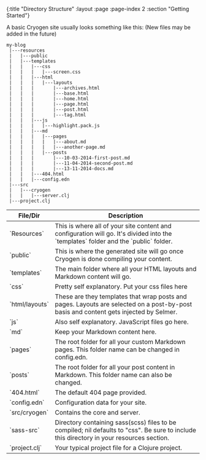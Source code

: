{:title "Directory Structure"
 :layout :page
 :page-index 2
 :section "Getting Started"}
 
A basic Cryogen site usually looks something like this:
(New files may be added in the future)

```
my-blog
 |---resources
 |   |---public
 |   |---templates
 |   |   |---css
 |   |   |   |---screen.css
 |   |   |---html
 |   |   |   |---layouts
 |   |   |       |---archives.html
 |   |   |       |---base.html
 |   |   |       |---home.html
 |   |   |       |---page.html
 |   |   |       |---post.html
 |   |   |       |---tag.html
 |   |   |---js
 |   |   |   |---highlight.pack.js
 |   |   |---md
 |   |   |   |---pages
 |   |   |   |   |---about.md
 |   |   |   |   |---another-page.md
 |   |   |   |---posts
 |   |   |       |---10-03-2014-first-post.md
 |   |   |       |---11-04-2014-second-post.md
 |   |   |       |---13-11-2014-docs.md
 |   |   |---404.html
 |   |   |---config.edn
 |---src
 |   |---cryogen
 |   |   |---server.clj
 |---project.clj
```

<table class="table table-bordered">
<thead>
<tr>
<th>File/Dir</th>
<th>Description</th>
</tr>
</thead>
<tbody>
<tr>
<td>`Resources`</td>
<td>This is where all of your site content and configuration will go. It's divided into the `templates` folder and the `public` folder.</td>
</tr>
<tr>
<td>`public`</td>
<td>This is where the generated site will go once Cryogen is done compiling your content.</td>
</tr>
<tr>
<td>`templates`</td>
<td>The main folder where all your HTML layouts and Markdown content will go.</td>
</tr>
<tr>
<td>`css`</td>
<td>Pretty self explanatory. Put your css files here</td>
</tr>
<tr>
<td>`html/layouts`</td>
<td>These are they templates that wrap posts and pages. Layouts are selected on a post-by-post basis and content gets injected by Selmer.
</td>
</tr>
<tr>
<td>`js`</td>
<td>Also self explanatory. JavaScript files go here.</td>
</tr>
<tr>
<td>`md`</td>
<td>Keep your Markdown content here.
</td>
</tr>
<tr>
<td>`pages`</td>
<td>The root folder for all your custom Markdown pages. This folder name can be changed in config.edn.</td>
</tr>
<tr>
<td>`posts`</td>
<td>The root folder for all your post content in Markdown. This folder name can also be changed.</td>
</tr>
<tr>
<td>`404.html`</td>
<td>The default 404 page provided.</td>
</tr>
<tr>
<td>`config.edn`</td>
<td>Configuration data for your site.</td>
</tr>
<tr>
<td>`src/cryogen`</td>
<td>Contains the core and server.</td>
</tr>
<tr>
<td>`sass-src`</td>
<td>Directory containing sass(scss) files to be compiled; nil defaults to "css". Be sure to include this directory in your resources section.</td>
</tr>
<tr>
<td>`project.clj`</td>
<td>Your typical project file for a Clojure project.</td>
</tr>
</tbody>
</table>
